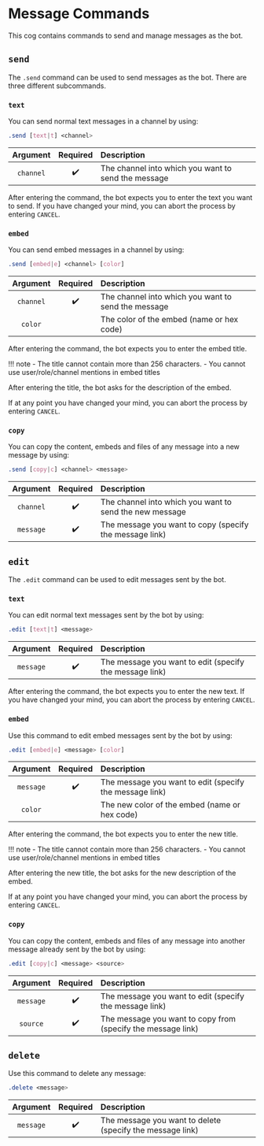 # Message Commands

This cog contains commands to send and manage messages as the bot.


## `send`

The `.send` command can be used to send messages as the bot. There are three different subcommands.


### `text`

You can send normal text messages in a channel by using:

```css
.send [text|t] <channel>
```

|Argument|Required|Description|
|:------:|:------:|:----------|
|`channel`|:heavy_check_mark:|The channel into which you want to send the message|

After entering the command, the bot expects you to enter the text you want to send. If you have changed your mind, you can abort the process by entering `CANCEL`.


### `embed`

You can send embed messages in a channel by using:

```css
.send [embed|e] <channel> [color]
```

|Argument|Required|Description|
|:------:|:------:|:----------|
|`channel`|:heavy_check_mark:|The channel into which you want to send the message|
|`color`||The color of the embed (name or hex code)|

After entering the command, the bot expects you to enter the embed title.

!!! note
    - The title cannot contain more than 256 characters.
    - You cannot use user/role/channel mentions in embed titles

After entering the title, the bot asks for the description of the embed.

If at any point you have changed your mind, you can abort the process by entering `CANCEL`.


### `copy`

You can copy the content, embeds and files of any message into a new message by using:

```css
.send [copy|c] <channel> <message>
```

|Argument|Required|Description|
|:------:|:------:|:----------|
|`channel`|:heavy_check_mark:|The channel into which you want to send the new message|
|`message`|:heavy_check_mark:|The message you want to copy (specify the message link)|


## `edit`

The `.edit` command can be used to edit messages sent by the bot.


### `text`

You can edit normal text messages sent by the bot by using:

```css
.edit [text|t] <message>
```

|Argument|Required|Description|
|:------:|:------:|:----------|
|`message`|:heavy_check_mark:|The message you want to edit (specify the message link)|

After entering the command, the bot expects you to enter the new text. If you have changed your mind, you can abort the process by entering `CANCEL`.


### `embed`

Use this command to edit embed messages sent by the bot by using:

```css
.edit [embed|e] <message> [color]
```

|Argument|Required|Description|
|:------:|:------:|:----------|
|`message`|:heavy_check_mark:|The message you want to edit (specify the message link)|
|`color`||The new color of the embed (name or hex code)|

After entering the command, the bot expects you to enter the new title.

!!! note
    - The title cannot contain more than 256 characters.
    - You cannot use user/role/channel mentions in embed titles

After entering the new title, the bot asks for the new description of the embed.

If at any point you have changed your mind, you can abort the process by entering `CANCEL`.


### `copy`

You can copy the content, embeds and files of any message into another message already sent by the bot by using:

```css
.edit [copy|c] <message> <source>
```

|Argument|Required|Description|
|:------:|:------:|:----------|
|`message`|:heavy_check_mark:|The message you want to edit (specify the message link)|
|`source`|:heavy_check_mark:|The message you want to copy from (specify the message link)|


## `delete`

Use this command to delete any message:

```css
.delete <message>
```

|Argument|Required|Description|
|:------:|:------:|:----------|
|`message`|:heavy_check_mark:|The message you want to delete (specify the message link)|
